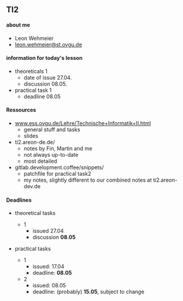 ## TI2

#### about me
- Leon Wehmeier
- leon.wehmeier@st.ovgu.de

#### information for today's lesson
- theoreticals 1
	- date of issue 27.04.
	- discussion 08.05.
- practical task 1
	- deadline 08.05

#### Ressources
- www.ess.ovgu.de/Lehre/Technische+Informatik+II.html
	- general stuff and tasks
	- slides
- ti2.areon-de.de/
	- notes by Fin, Martin and me
	- not always up-to-date
	- most detailed
- gitlab.development.coffee/snippets/
	- patchfile for practical task2
	- my notes, slightly different to our combined notes at ti2.areon-dev.de

#### Deadlines
- theoretical tasks
	- 1
		- issued 27.04 
		- discussion **08.05**

- practical tasks
	- 1
		- issued: 17.04
		- deadline: **08.05**
	- 2
		- issued: 08.05
		- deadline: (probably) **15.05**, subject to change